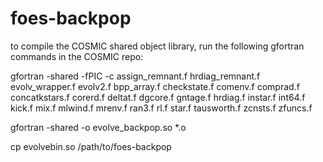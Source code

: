 # foes-backpop

to compile the COSMIC shared object library, run the following gfortran commands in the COSMIC repo:

gfortran -shared -fPIC -c assign_remnant.f hrdiag_remnant.f evolv_wrapper.f evolv2.f bpp_array.f checkstate.f comenv.f comprad.f concatkstars.f corerd.f deltat.f dgcore.f gntage.f hrdiag.f instar.f int64.f kick.f mix.f mlwind.f mrenv.f ran3.f rl.f star.f tausworth.f zcnsts.f zfuncs.f

gfortran -shared -o evolve_backpop.so *.o  

cp evolvebin.so /path/to/foes-backpop
